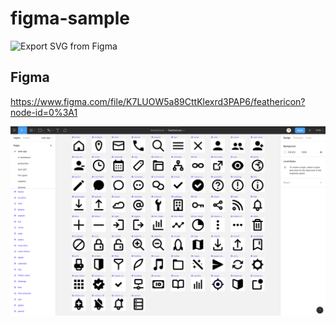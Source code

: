 # figma-sample
![Export SVG from Figma](https://github.com/featherplain/figma-sample/workflows/Export%20SVG%20from%20Figma/badge.svg?branch=master&event=push)

## Figma
https://www.figma.com/file/K7LUOW5a89CttKlexrd3PAP6/feathericon?node-id=0%3A1

![feathericon-figma](./feathericon-figma.png)
